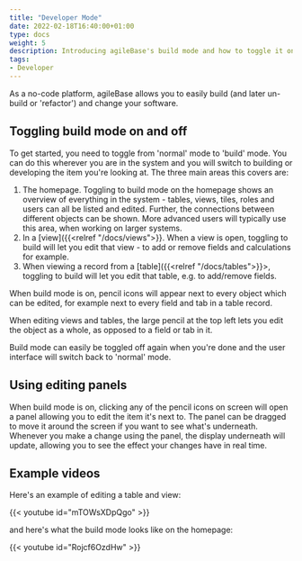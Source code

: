 ```yaml
---
title: "Developer Mode"
date: 2022-02-18T16:40:00+01:00
type: docs
weight: 5
description: Introducing agileBase's build mode and how to toggle it on and off
tags:
- Developer
---
```

As a no-code platform, agileBase allows you to easily build (and later un-build or 'refactor') and change your software.

## Toggling build mode on and off
To get started, you need to toggle from 'normal' mode to 'build' mode. You can do this wherever you are in the system and you will switch to building or developing the item you're looking at. The three main areas this covers are:
1. The homepage. Toggling to build mode on the homepage shows an overview of everything in the system - tables, views, tiles, roles and users can all be listed and edited. Further, the connections between different objects can be shown. More advanced users will typically use this area, when working on larger systems.
2. In a [view]({{<relref "/docs/views">}}. When a view is open, toggling to build will let you edit that view - to add or remove fields and calculations for example.
3. When viewing a record from a [table]({{<relref "/docs/tables">}}>, toggling to build will let you edit that table, e.g. to add/remove fields.

When build mode is on, pencil icons will appear next to every object which can be edited, for example next to every field and tab in a table record.

When editing views and tables, the large pencil at the top left lets you edit the object as a whole, as opposed to a field or tab in it.

Build mode can easily be toggled off again when you're done and the user interface will switch back to 'normal' mode.

## Using editing panels
When build mode is on, clicking any of the pencil icons on screen will open a panel allowing you to edit the item it's next to. The panel can be dragged to move it around the screen if you want to see what's underneath. Whenever you make a change using the panel, the display underneath will update, allowing you to see the effect your changes have in real time.

## Example videos
Here's an example of editing a table and view:

{{< youtube id="mTOWsXDpQgo" >}}

and here's what the build mode looks like on the homepage:

{{< youtube id="Rojcf6OzdHw" >}}
